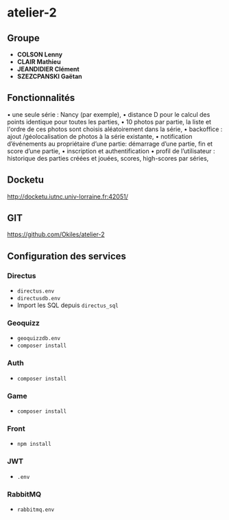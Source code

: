 # atelier-2

## Groupe  
- **COLSON Lenny**  
- **CLAIR Mathieu**  
- **JEANDIDIER Clément**  
- **SZEZCPANSKI Gaëtan**  

## Fonctionnalités

• une seule série : Nancy (par exemple),
• distance D pour le calcul des points identique pour toutes les parties,
• 10 photos par partie, la liste et l'ordre de ces photos sont choisis aléatoirement
dans la série,
• backoffice : ajout /géolocalisation de photos à la série existante,
• notification d’événements au propriétaire d’une partie: démarrage d’une partie, fin et
score d’une partie,
• inscription et authentification
• profil de l’utilisateur : historique des parties créées et jouées, scores, high-scores
par séries,

## Docketu

http://docketu.iutnc.univ-lorraine.fr:42051/

## GIT 

https://github.com/Okiles/atelier-2

## Configuration des services  

### Directus  
- `directus.env`  
- `directusdb.env`  
- Import les SQL depuis `directus_sql`  

### Geoquizz  
- `geoquizzdb.env`  
- `composer install`  

### Auth  
- `composer install`  

### Game  
- `composer install`  

### Front  
- `npm install`  

### JWT  
- `.env` 

### RabbitMQ
- `rabbitmq.env` 



